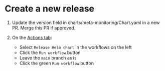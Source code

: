 # Create a new release

1. Update the version field in charts/meta-monitoring/Chart.yaml in a new PR. Merge this PR if approved.

2. On the [Actions tab](https://github.com/grafana/meta-monitoring-chart/actions):
   - Select `Release Helm chart` in the workflows on the left
   - Click the `Run workflow` button
   - Leave the `main` branch as is
   - Click the green `Run workflow` button

